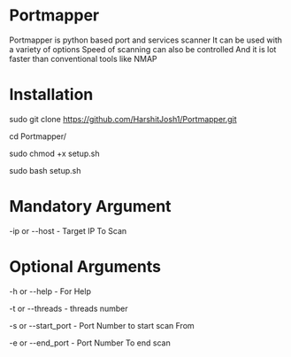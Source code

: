 # Portmapper

Portmapper is python based port and services scanner
It can be used with a variety of options
Speed of scanning can also be controlled
And it is lot faster than conventional tools like NMAP

# Installation

sudo git clone https://github.com/HarshitJosh1/Portmapper.git

cd Portmapper/

sudo chmod +x setup.sh

sudo bash setup.sh

# Mandatory Argument

-ip or --host - Target IP To Scan

# Optional Arguments

-h or --help - For Help

-t or --threads - threads number

-s or --start_port - Port Number to start scan From

-e or --end_port - Port Number To end scan




